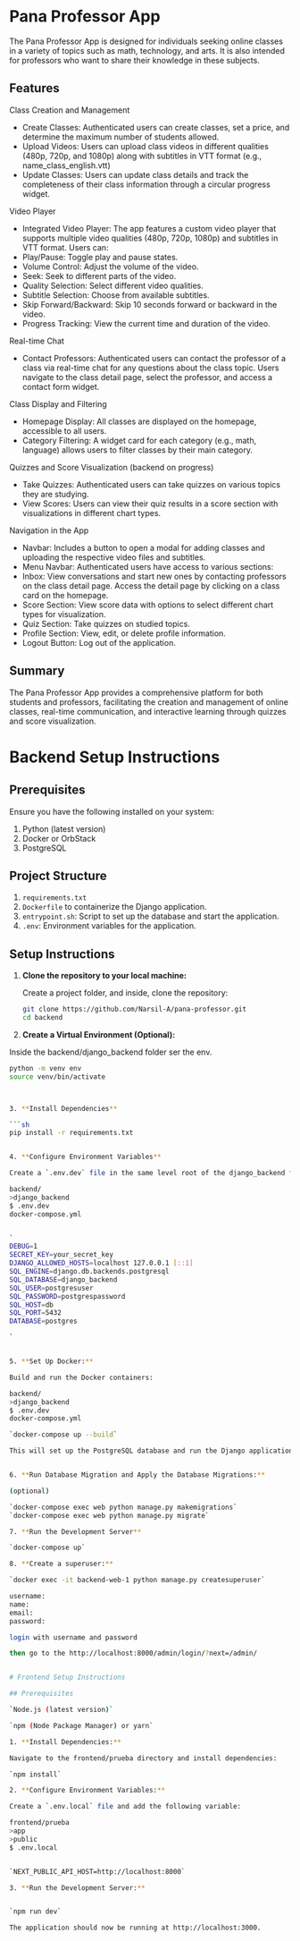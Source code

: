 # Pana Professor App

The Pana Professor App is designed for individuals seeking online classes in a variety of topics such as math, technology, and arts. It is also intended for professors who want to share their knowledge in these subjects.

## Features

Class Creation and Management

- Create Classes: Authenticated users can create classes, set a price, and determine the maximum number of students allowed.
- Upload Videos: Users can upload class videos in different qualities (480p, 720p, and 1080p) along with subtitles in VTT format (e.g., name_class_english.vtt)
- Update Classes: Users can update class details and track the completeness of their class information through a circular progress widget.
   
Video Player

- Integrated Video Player: The app features a custom video player that supports multiple video qualities (480p, 720p, 1080p) and subtitles in VTT format. Users can:
- Play/Pause: Toggle play and pause states.
- Volume Control: Adjust the volume of the video.
- Seek: Seek to different parts of the video.
- Quality Selection: Select different video qualities.
- Subtitle Selection: Choose from available subtitles.
- Skip Forward/Backward: Skip 10 seconds forward or backward in the video.
- Progress Tracking: View the current time and duration of the video.

Real-time Chat

- Contact Professors: Authenticated users can contact the professor of a class via real-time chat for any questions about the class topic. Users navigate to the class detail page, select the professor, and access a contact form widget.


Class Display and Filtering

- Homepage Display: All classes are displayed on the homepage, accessible to all users.
- Category Filtering: A widget card for each category (e.g., math, language) allows users to filter classes by their main category.


Quizzes and Score Visualization (backend on progress)

- Take Quizzes: Authenticated users can take quizzes on various topics they are studying.
- View Scores: Users can view their quiz results in a score section with visualizations in different chart types.


Navigation in the App

- Navbar: Includes a button to open a modal for adding classes and uploading the respective video files and subtitles.
- Menu Navbar: Authenticated users have access to various sections:
- Inbox: View conversations and start new ones by contacting professors on the class detail page. Access the detail page by clicking on a class card on the homepage.
- Score Section: View score data with options to select different chart types for visualization.
- Quiz Section: Take quizzes on studied topics.
- Profile Section: View, edit, or delete profile information.
- Logout Button: Log out of the application.


## Summary

The Pana Professor App provides a comprehensive platform for both students and professors, facilitating the creation and management of online classes, real-time communication, and interactive learning through quizzes and score visualization.

# Backend Setup Instructions

## Prerequisites

Ensure you have the following installed on your system:

1. Python (latest version)
2. Docker or OrbStack
3. PostgreSQL

## Project Structure

1. `requirements.txt`
2. `Dockerfile` to containerize the Django application.
3. `entrypoint.sh`: Script to set up the database and start the application.
4. `.env`: Environment variables for the application.

## Setup Instructions

1. **Clone the repository to your local machine:**

   Create a project folder, and inside, clone the repository:

   ```sh
   git clone https://github.com/Narsil-A/pana-professor.git
   cd backend 


2. **Create a Virtual Environment (Optional):**

Inside the backend/django_backend folder ser the env. 

   ```sh
   python -m venv env
   source venv/bin/activate



3. **Install Dependencies**

   ```sh
   pip install -r requirements.txt


4. **Configure Environment Variables**

Create a `.env.dev` file in the same level root of the django_backend folder directory and add the following variables:

backend/
   >django_backend
   $ .env.dev
   docker-compose.yml 


`
DEBUG=1
SECRET_KEY=your_secret_key
DJANGO_ALLOWED_HOSTS=localhost 127.0.0.1 [::1]
SQL_ENGINE=django.db.backends.postgresql
SQL_DATABASE=django_backend
SQL_USER=postgresuser
SQL_PASSWORD=postgrespassword
SQL_HOST=db
SQL_PORT=5432
DATABASE=postgres

`


5. **Set Up Docker:**

Build and run the Docker containers:

backend/
   >django_backend
   $ .env.dev
   docker-compose.yml 

`docker-compose up --build`

This will set up the PostgreSQL database and run the Django application.


6. **Run Database Migration and Apply the Database Migrations:**

(optional)

`docker-compose exec web python manage.py makemigrations`
`docker-compose exec web python manage.py migrate`

7. **Run the Development Server**

`docker-compose up`

8. **Create a superuser:**

`docker exec -it backend-web-1 python manage.py createsuperuser`

username:
name:
email:
password:

login with username and password

then go to the http://localhost:8000/admin/login/?next=/admin/ 


# Frontend Setup Instructions

## Prerequisites

`Node.js (latest version)`

`npm (Node Package Manager) or yarn`

1. **Install Dependencies:**

Navigate to the frontend/prueba directory and install dependencies:

`npm install`

2. **Configure Environment Variables:**

Create a `.env.local` file and add the following variable:

frontend/prueba
  >app
  >public
  $ .env.local


`NEXT_PUBLIC_API_HOST=http://localhost:8000`

3. **Run the Development Server:**


`npm run dev`

The application should now be running at http://localhost:3000. 
